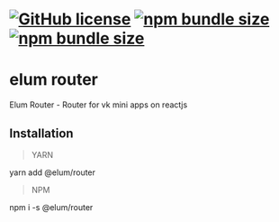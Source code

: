 # [![GitHub license](https://badgen.net/badge/license/MIT/blue)](https://github.com/GMELUM/elum-state/blob/master/LICENSE) [![npm bundle size](https://img.shields.io/bundlephobia/min/@elum/router)](https://bundlephobia.com/result?p=elum-state) [![npm bundle size](https://img.shields.io/bundlephobia/minzip/@elum/router)](https://bundlephobia.com/result?p=elum-state)

  

# elum router

Elum Router - Router for vk mini apps on reactjs

## Installation

> YARN

yarn add @elum/router

> NPM

npm i -s @elum/router